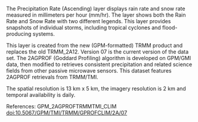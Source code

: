The Precipitation Rate (Ascending) layer displays rain rate and snow rate measured in millimeters per hour (mm/hr). The layer shows both the Rain Rate and Snow Rate with two different legends. This layer provides snapshots of individual storms, including tropical cyclones and flood-producing systems.

This layer is created from the new (GPM-formatted) TRMM product and replaces the old TRMM_2A12. Version 07 is the current version of the data set. The 2AGPROF (Goddard Profiling) algorithm is developed on GPM/GMI data, then modified to retrieves consistent precipitation and related science fields from other passive microwave sensors. This dataset features 2AGPROF retrievals from TRMM/TMI.

The spatial resolution is 13 km x 5 km, the imagery resolution is 2 km and temporal availability is daily.

References: GPM_2AGPROFTRMMTMI_CLIM [doi:10.5067/GPM/TMI/TRMM/GPROFCLIM/2A/07](https://doi.org/10.5067/GPM/TMI/TRMM/GPROFCLIM/2A/07)
